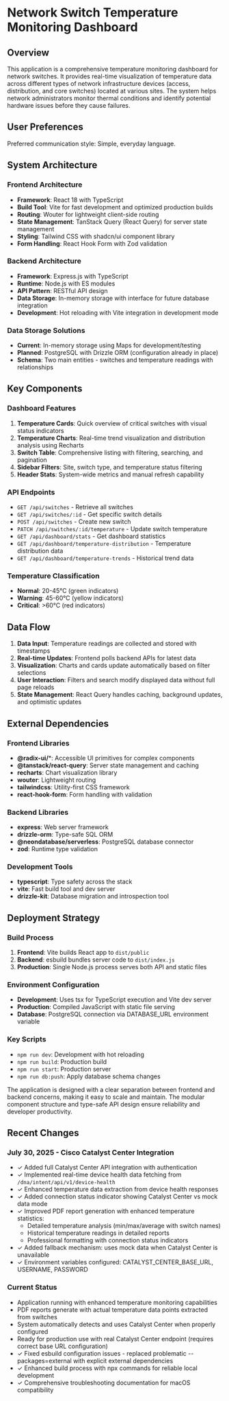 # Network Switch Temperature Monitoring Dashboard

## Overview

This application is a comprehensive temperature monitoring dashboard for network switches. It provides real-time visualization of temperature data across different types of network infrastructure devices (access, distribution, and core switches) located at various sites. The system helps network administrators monitor thermal conditions and identify potential hardware issues before they cause failures.

## User Preferences

Preferred communication style: Simple, everyday language.

## System Architecture

### Frontend Architecture
- **Framework**: React 18 with TypeScript
- **Build Tool**: Vite for fast development and optimized production builds
- **Routing**: Wouter for lightweight client-side routing
- **State Management**: TanStack Query (React Query) for server state management
- **Styling**: Tailwind CSS with shadcn/ui component library
- **Form Handling**: React Hook Form with Zod validation

### Backend Architecture
- **Framework**: Express.js with TypeScript
- **Runtime**: Node.js with ES modules
- **API Pattern**: RESTful API design
- **Data Storage**: In-memory storage with interface for future database integration
- **Development**: Hot reloading with Vite integration in development mode

### Data Storage Solutions
- **Current**: In-memory storage using Maps for development/testing
- **Planned**: PostgreSQL with Drizzle ORM (configuration already in place)
- **Schema**: Two main entities - switches and temperature readings with relationships

## Key Components

### Dashboard Features
1. **Temperature Cards**: Quick overview of critical switches with visual status indicators
2. **Temperature Charts**: Real-time trend visualization and distribution analysis using Recharts
3. **Switch Table**: Comprehensive listing with filtering, searching, and pagination
4. **Sidebar Filters**: Site, switch type, and temperature status filtering
5. **Header Stats**: System-wide metrics and manual refresh capability

### API Endpoints
- `GET /api/switches` - Retrieve all switches
- `GET /api/switches/:id` - Get specific switch details
- `POST /api/switches` - Create new switch
- `PATCH /api/switches/:id/temperature` - Update switch temperature
- `GET /api/dashboard/stats` - Get dashboard statistics
- `GET /api/dashboard/temperature-distribution` - Temperature distribution data
- `GET /api/dashboard/temperature-trends` - Historical trend data

### Temperature Classification
- **Normal**: 20-45°C (green indicators)
- **Warning**: 45-60°C (yellow indicators)  
- **Critical**: >60°C (red indicators)

## Data Flow

1. **Data Input**: Temperature readings are collected and stored with timestamps
2. **Real-time Updates**: Frontend polls backend APIs for latest data
3. **Visualization**: Charts and cards update automatically based on filter selections
4. **User Interaction**: Filters and search modify displayed data without full page reloads
5. **State Management**: React Query handles caching, background updates, and optimistic updates

## External Dependencies

### Frontend Libraries
- **@radix-ui/***: Accessible UI primitives for complex components
- **@tanstack/react-query**: Server state management and caching
- **recharts**: Chart visualization library
- **wouter**: Lightweight routing
- **tailwindcss**: Utility-first CSS framework
- **react-hook-form**: Form handling with validation

### Backend Libraries
- **express**: Web server framework
- **drizzle-orm**: Type-safe SQL ORM
- **@neondatabase/serverless**: PostgreSQL database connector
- **zod**: Runtime type validation

### Development Tools
- **typescript**: Type safety across the stack
- **vite**: Fast build tool and dev server
- **drizzle-kit**: Database migration and introspection tool

## Deployment Strategy

### Build Process
1. **Frontend**: Vite builds React app to `dist/public`
2. **Backend**: esbuild bundles server code to `dist/index.js`
3. **Production**: Single Node.js process serves both API and static files

### Environment Configuration
- **Development**: Uses tsx for TypeScript execution and Vite dev server
- **Production**: Compiled JavaScript with static file serving
- **Database**: PostgreSQL connection via DATABASE_URL environment variable

### Key Scripts
- `npm run dev`: Development with hot reloading
- `npm run build`: Production build
- `npm run start`: Production server
- `npm run db:push`: Apply database schema changes

The application is designed with a clear separation between frontend and backend concerns, making it easy to scale and maintain. The modular component structure and type-safe API design ensure reliability and developer productivity.

## Recent Changes

### July 30, 2025 - Cisco Catalyst Center Integration
- ✓ Added full Catalyst Center API integration with authentication
- ✓ Implemented real-time device health data fetching from `/dna/intent/api/v1/device-health`
- ✓ Enhanced temperature data extraction from device health responses
- ✓ Added connection status indicator showing Catalyst Center vs mock data mode
- ✓ Improved PDF report generation with enhanced temperature statistics:
  - Detailed temperature analysis (min/max/average with switch names)
  - Historical temperature readings in detailed reports
  - Professional formatting with connection status indicators
- ✓ Added fallback mechanism: uses mock data when Catalyst Center is unavailable
- ✓ Environment variables configured: CATALYST_CENTER_BASE_URL, USERNAME, PASSWORD

### Current Status
- Application running with enhanced temperature monitoring capabilities
- PDF reports generate with actual temperature data points extracted from switches
- System automatically detects and uses Catalyst Center when properly configured
- Ready for production use with real Catalyst Center endpoint (requires correct base URL configuration)
- ✓ Fixed esbuild configuration issues - replaced problematic --packages=external with explicit external dependencies
- ✓ Enhanced build process with npx commands for reliable local development
- ✓ Comprehensive troubleshooting documentation for macOS compatibility